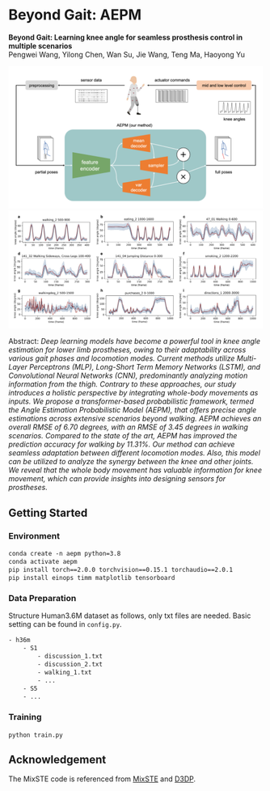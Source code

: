 # Beyond Gait: AEPM

**Beyond Gait: Learning knee angle for seamless prosthesis control in multiple scenarios**  
Pengwei Wang, Yilong Chen, Wan Su, Jie Wang, Teng Ma, Haoyong Yu

![overview](./figs/overview.png)
![results](./figs/results.jpg)

Abstract: *Deep learning models have become a powerful tool in knee angle estimation for lower limb prostheses, owing to their adaptability across various gait phases and locomotion modes. Current methods utilize Multi-Layer Perceptrons (MLP), Long-Short Term Memory Networks (LSTM), and Convolutional Neural Networks (CNN), predominantly analyzing motion information from the thigh. Contrary to these approaches, our study introduces a holistic perspective by integrating whole-body movements as inputs. We propose a transformer-based probabilistic framework, termed the Angle Estimation Probabilistic Model (AEPM), that offers precise angle estimations across extensive scenarios beyond walking. AEPM achieves an overall RMSE of 6.70 degrees, with an RMSE of 3.45 degrees in walking scenarios. Compared to the state of the art, AEPM has improved the prediction accuracy for walking by 11.31%. Our method can achieve seamless adaptation between different locomotion modes. Also, this model can be utilized to analyze the synergy between the knee and other joints. We reveal that the whole body movement has valuable information for knee movement, which can provide insights into designing sensors for prostheses.*

## Getting Started
### Environment
```shell
conda create -n aepm python=3.8
conda activate aepm
pip install torch==2.0.0 torchvision==0.15.1 torchaudio==2.0.1
pip install einops timm matplotlib tensorboard
```

### Data Preparation
Structure Human3.6M dataset as follows, only txt files are needed. Basic setting can be found in `config.py`.
```
- h36m
    - S1
        - discussion_1.txt
        - discussion_2.txt
        - walking_1.txt
        - ...
    - S5
    - ...
```

### Training
```shell
python train.py
```

## Acknowledgement
The MixSTE code is referenced from [MixSTE](https://github.com/JinluZhang1126/MixSTE) and [D3DP](https://github.com/paTRICK-swk/D3DP).
